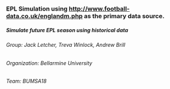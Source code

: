 ### EPL Simulation using http://www.football-data.co.uk/englandm.php as the primary data source.
##### Simulate future EPL season using historical data

###### Group: Jack Letcher, Treva Winlock, Andrew Brill
###### Organization: Bellarmine University
###### Team: BUMSA18
